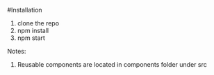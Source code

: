 #Installation
1. clone the repo
2. npm install
3. npm start


Notes:
1. Reusable components are located in components folder under src
